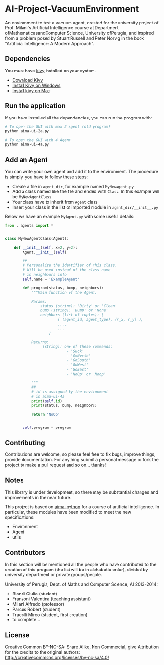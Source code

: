AI-Project-VacuumEnvironment
============================

An environment to test a vacuum agent, created for the university project of Prof. Milani's Artificial Intelligence course at Department ofMathematicasandComputer Science, University ofPerugia, and inspired from a problem posed by Stuart Russell and Peter Norvig in the book "Artificial Intelligence: A Modern Approach".

## Dependencies

You must have [kivy](http://kivy.org/#home) installed on your system.

* [Download Kivy](https://kivy.org/#download)
* [Install Kivy on Windows](https://kivy.org/docs/installation/installation-windows.html)
* [Install kivy on Mac](https://kivy.org/docs/installation/installation-osx.html)

## Run the application

If you have installed all the dependencies, you can run the program with:
```bash
# To open the GUI with max 2 Agent (old program)
python aima-ui-2a.py

# To open the GUI with 4 Agent
python aima-ui-4a.py
```

## Add an Agent

You can write your own agent and add it to the environment. The procedure is simply, you have to follow these steps:

* Create a file in `agent_dir`, for example named `MyNewAgent.py`
* Add a class named like the file and ended with `Class`. In this example will be `MyNewAgentClass`
* Your class have to inherit from `Agent` class
* Insert your class in the list of imported module in `agent_dir/__init__.py`

Below we have an example `MyAgent.py` with some useful details:

```python
from . agents import *


class MyNewAgentClass(Agent):

    def __init__(self, x=2, y=2):
        Agent.__init__(self)

        ##
        # Personalize the identifier of this class.
        # Will be used instead of the class name
        # in neighbours info
        self.name = 'ExampleAgent'

        def program(status, bump, neighbors):
            """Main function of the Agent.

            Params:
                status (string): 'Dirty' or 'Clean'
                bump (string): 'Bump' or 'None'
                neighbors (list of tuples): [
                        ( (agent_id, agent_type), (r_x, r_y) ),
                        ...,
                        ...
                    ]

            Returns:
                 (string): one of these commands:
                            - 'Suck'
                            - 'GoNorth'
                            - 'GoSouth'
                            - 'GoWest'
                            - 'GoEast'
                            - 'NoOp' or 'Noop'

            """
            ##
            # id is assigned by the environment
            # in aima-ui-4a
            print(self.id)
            print(status, bump, neighbors)

            return 'NoOp'


        self.program = program

```

## Contributing

Contributions are welcome, so please feel free to fix bugs, improve things, provide documentation. 
For anything submit a personal message or fork the project to make a pull request and so on... thanks!

## Notes

This library is under development, so there may be substantial changes and improvements in the near future.

This project is based on [aima-python](https://code.google.com/p/aima-python/) for a course of artificial intelligence. In particular, these modules have been modified to meet the new specifications:

* Environment
* Agent
* utils

## Contributors

In this section will be mentioned all the people who have contributed to the creation of this program (the list will be in alphabetic order), divided by university department or private groups/people.

University of Perugia, Dept. of Maths and Computer Science, AI 2013-2014: 
* Biondi Giulio (student)
* Franzoni Valentina (teaching assistant)
* Milani Alfredo (professor)
* Parcus Robert (student)
* Tracolli Mirco (student, first creation)
* to complete...

## License
Creative Common BY-NC-SA: Share Alike, Non Commercial, give Attribution for the credits to the original authors: http://creativecommons.org/licenses/by-nc-sa/4.0/


